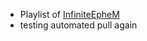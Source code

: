 - Playlist of [InfiniteEpheM](https://github.com/pparocza/InfiniteEpheM)
- testing automated pull again
